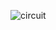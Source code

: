 ![circuit](https://user-images.githubusercontent.com/73679364/141735764-f35ac85f-b679-496a-aff4-3eb1a928238c.png)
